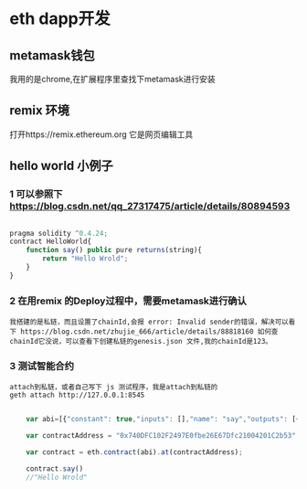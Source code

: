 # eth dapp开发

## metamask钱包

我用的是chrome,在扩展程序里查找下metamask进行安装


## remix 环境
打开https://remix.ethereum.org  它是网页编辑工具

## hello world 小例子

### 1 可以参照下 https://blog.csdn.net/qq_27317475/article/details/80894593

```javascript

pragma solidity ^0.4.24;
contract HelloWorld{
    function say() public pure returns(string){
        return "Hello Wrold";
    }
}

```

### 2 在用remix 的Deploy过程中，需要metamask进行确认
    我搭建的是私链，而且设置了chainId,会报 error: Invalid sender的错误，解决可以看下 https://blog.csdn.net/zhujie_666/article/details/88818160 如何查chainId它没说，可以查看下创建私链的genesis.json 文件,我的chainId是123。

### 3 测试智能合约　
    
    attach到私链，或者自己写下 js 测试程序，我是attach到私链的
    geth attach http://127.0.0.1:8545

```javascript

    var abi=[{"constant": true,"inputs": [],"name": "say","outputs": [{"name": "","type": "string"}],"payable": false,"stateMutability": "pure","type": "function"}]

    var contractAddress = "0x740DFC102F2497E0fbe26E67Dfc21004201C2b53"

    var contract = eth.contract(abi).at(contractAddress);

    contract.say()
    //"Hello Wrold"
```
